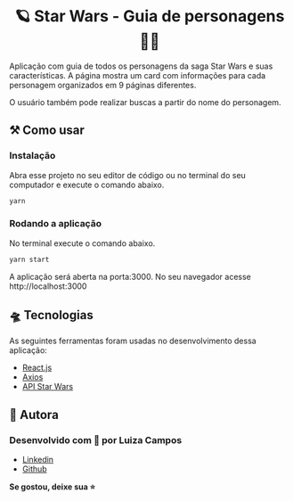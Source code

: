 <h1 align="center">🪐 Star Wars - Guia de personagens 🖖🏻</h1>

<p>Aplicação com guia de todos os personagens da saga Star Wars e suas características. A página mostra um card com informações para cada personagem organizados em 9 páginas diferentes.</p>
<p>O usuário também pode realizar buscas a partir do nome do personagem.</p>

<h2>⚒️ Como usar</h2>

<h3>Instalação</h3>
<p>Abra esse projeto no seu editor de código ou no terminal do seu computador e execute o comando abaixo.</p>

```sh
yarn
```

<h3>Rodando a aplicação</h3>
  <p>No terminal execute o comando abaixo.</p>

```sh
yarn start
```

<p>A aplicação será aberta na porta:3000. No seu navegador acesse http://localhost:3000</p>


<h2 id="tecnologias">🛸 Tecnologias</h2>
  
  <p>
    As seguintes ferramentas foram usadas no desenvolvimento dessa aplicação:
    <ul>
      <li><a href="https://pt-br.reactjs.org/">React.js</a></li>
      <li><a href="https://www.npmjs.com/package/axios">Axios</a></li>
      <li><a href="https://swapi.dev/">API Star Wars</a></li>
    </ul>
  </p>

  <h2 id="autora">👤 Autora</h2>

<h3>Desenvolvido com 💖 por Luiza Campos</h3>

* [Linkedin](https://linkedin.com/in/luiza-de-almeida-campos)
* [Github](https://github.com/luizaacampos)


  
<strong align="center">Se gostou, deixe sua ⭐️</strong>
